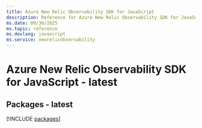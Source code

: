 ```yaml
---
title: Azure New Relic Observability SDK for JavaScript
description: Reference for Azure New Relic Observability SDK for JavaScript
ms.date: 09/30/2025
ms.topic: reference
ms.devlang: javascript
ms.service: newrelicobservability
---
```

# Azure New Relic Observability SDK for JavaScript - latest
## Packages - latest
[!INCLUDE [packages](new-relic-observability-index.md)]